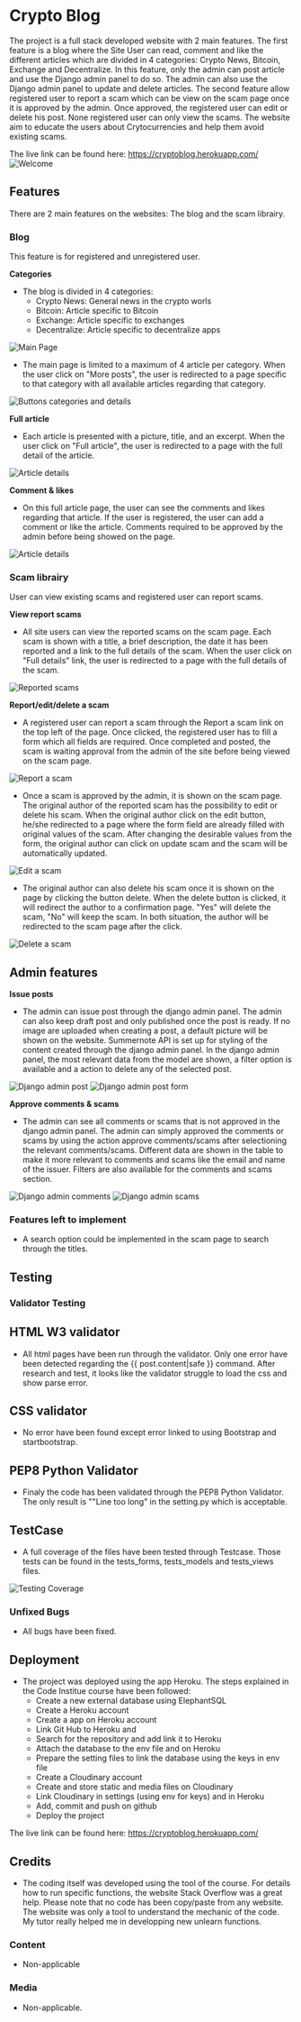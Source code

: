 # Crypto Blog

The project is a full stack developed website with 2 main features. The first feature is a blog where the Site User can read, comment and like the different articles which are divided in 4 categories: Crypto News, Bitcoin, Exchange and Decentralize. In this feature, only the admin can post article and use the Django admin panel to do so. The admin can also use the Django admin panel to update and delete articles. The second feature allow registered user to report a scam which can be view on the scam page once it is approved by the admin. Once approved, the registered user can edit or delete his post. None registered user can only view the scams. The website aim to educate the users about Crytocurrencies and help them avoid existing scams.

The live link can be found here: https://cryptoblog.herokuapp.com/
![Welcome](media/Welcome_page.png)

## Features

There are 2 main features on the websites: The blog and the scam librairy.

### Blog

This feature is for registered and unregistered user.

__Categories__

- The blog is divided in 4 categories:
    - Crypto News: General news in the crypto worls
    - Bitcoin: Article specific to Bitcoin
    - Exchange: Article specific to exchanges
    - Decentralize: Article specific to decentralize apps

![Main Page](media/categories.png)

- The main page is limited to a maximum of 4 article per category. When the user click on "More posts", the user is redirected to a page specific to that category with all available articles regarding that category.

![Buttons categories and details](media/buttons.png)

__Full article__

- Each article is presented with a picture, title, and an excerpt. When the user click on "Full article", the user is redirected to a page with the full detail of the article.

![Article details](media/post_detail.png)
 
__Comment & likes__

- On this full article page, the user can see the comments and likes regarding that article. If the user is registered, the user can add a comment or like the article. Comments required to be approved by the admin before being showed on the page.

![Article details](media/comments_likes.png)

### Scam librairy

User can view existing scams and registered user can report scams.

__View report scams__

- All site users can view the reported scams on the scam page. Each scam is shown with a title, a brief description, the date it has been reported and a link to the full details of the scam. When the user click on "Full details" link, the user is redirected to a page with the full details of the scam.

![Reported scams](media/scams.png)

__Report/edit/delete a scam__

- A registered user can report a scam through the Report a scam link on the top left of the page. Once clicked, the registered user has to fill a form which all fields are required. Once completed and posted, the scam is waiting approval from the admin of the site before being viewed on the scam page.

![Report a scam](media/report_scam.png)

- Once a scam is approved by the admin, it is shown on the scam page. The original author of the reported scam has the possibility to edit or delete his scam. When the original author click on the edit button, he/she redirected to a page where the form field are already filled with original values of the scam. After changing the desirable values from the form, the original author can click on update scam and the scam will be automatically updated.

![Edit a scam](media/edit_scam.png)

- The original author can also delete his scam once it is shown on the page by clicking the button delete. When the delete button is clicked, it will redirect the  author to a confirmation page. "Yes" will delete the scam, "No" will keep the scam. In both situation, the author will be redirected to the scam page after the click.

![Delete a scam](media/Delete_scam.png)

## Admin features

__Issue posts__

- The admin can issue post through the django admin panel. The admin can also keep draft post and only published once the post is ready. If no image are uploaded when creating a post, a default picture will be shown on the website. Summernote API is set up for styling of the content created through the django admin panel. In the django admin panel, the most relevant data from the model are shown, a filter option is available and a action to delete any of the selected post.

![Django admin post](media/posts.png)
![Django admin post form](media/issue_post.png)

__Approve comments & scams__

- The admin can see all comments or scams that is not approved in the django admin panel. The admin can simply approved the comments or scams by using the action approve comments/scams after selectioning the relevant comments/scams. Different data are shown in the table to make it more relevant to comments and scams like the email and name of the issuer. Filters are also available for the comments and scams section.

![Django admin comments](media/comments.png)
![Django admin scams](media/scams_admin.png)

### Features left to implement

- A search option could be implemented in the scam page to search through the titles.


## Testing


### Validator Testing

## HTML W3 validator

- All html pages have been run through the validator. Only one error have been detected regarding the {{ post.content|safe }} command. After research and test, it looks like the validator struggle to load the css and show parse error.

## CSS validator

- No error have been found except error linked to using Bootstrap and startbootstrap.

## PEP8 Python Validator

- Finaly the code has been validated through the PEP8 Python Validator. The only result is ""Line too long" in the setting.py which is acceptable.

## TestCase

- A full coverage of the files have been tested through Testcase. Those tests can be found in the tests_forms, tests_models and tests_views files.


![Testing Coverage](media/testing_coverage.png)

### Unfixed Bugs

 - All bugs have been fixed.

## Deployment

- The project was deployed using the app Heroku. The steps explained in the Code Institue course have been followed:
    - Create a new external database using ElephantSQL
    - Create a Heroku account
    - Create a app on Heroku account
    - Link Git Hub to Heroku and
    - Search for the repository and add link it to Heroku
    - Attach the database to the env file and on Heroku
    - Prepare the setting files to link the database using the keys in env file
    - Create a Cloudinary account
    - Create and store static and media files on Cloudinary
    - Link Cloudinary in settings (using env for keys) and in Heroku
    - Add, commit and push on github
    - Deploy the project

The live link can be found here: https://cryptoblog.herokuapp.com/

## Credits

- The coding itself was developed using the tool of the course. For details how to run specific functions, the website Stack Overflow was a great help. Please note that no code has been copy/paste from any website. The website was only a tool to understand the mechanic of the code. My tutor really helped me in developping new unlearn functions.

### Content

- Non-applicable

### Media

- Non-applicable.


